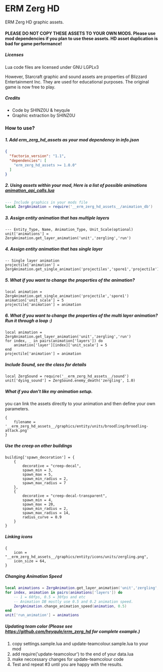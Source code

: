 # ERM Zerg HD
ERM Zerg HD graphic assets. 

#### PLEASE DO NOT COPY THESE ASSETS TO YOUR OWN MODS. Please use mod dependencies if you plan to use these assets. HD asset duplication is bad for game performance!  

##### Licenses
Lua code files are licensed under GNU LGPLv3

However, Starcraft graphic and sound assets are properties of Blizzard Entertainment Inc.  They are used for educational purposes. The original game is now free to play.

##### Credits
- Code by SHlNZ0U & heyqule
- Graphic extraction by SHlNZ0U


### How to use?
##### 1. Add erm_zerg_hd_assets as your mod dependency in info.json
```json
{
  "factorio_version": "1.1",
  "dependencies": [
    "erm_zerg_hd_assets >= 1.0.0"
  ]
}
```
##### 2. Using assets within your mod, Here is a list of possible animations [animation_api_calls.lua](https://github.com/heyqule/erm_zerg_hd_assets/blob/main/animation_api_calls.lua)
```lua
--- Include graphics in your mods file
local ZergAnimation = require('__erm_zerg_hd_assets__/animation_db')
```

##### 3. Assign entity animation that has multiple layers
```
--- Entity_Type, Name, Animation_Type, Unit_Scale(optional)
unit['animations'] = ZergAnimation.get_layer_animation('unit','zergling','run')
```

##### 4. Assign entity animation that has single layer
```
-- Single layer animation
projectile['animation'] = ZergAnimation.get_single_animation('projectiles','spore1','projectile')
```


##### 5. What if you want to change the properties of the animation?
```
local animation = ZergAnimation.get_single_animation('projectile','spore1')
animation['unit_scale'] = 5
projectile['animation'] = animation
```

##### 6. What if you want to change the properties of the multi layer animation? Run it through a loop :)
```
local animation = ZergAnimation.get_layer_animation('unit','zergling','run')
for index, _ in pairs(animation['layers']) do
    animation['layer'][index]['unit_scale'] = 5    
end
projectile['animation'] = animation
```

##### Include Sound, see the class for details
```
local ZergSound = require('__erm_zerg_hd_assets__/sound')
unit['dying_sound'] = ZergSound.enemy_death('zergling', 1.0)
```

##### What if you don't like my animation setup.
you can link the assets directly to your animation and then define your own parameters.
```
{
    filename = '__erm_zerg_hd_assets__/graphics/entity/units/broodling/broodling-attack.png'
}
```

##### Use the creep on other buildings
```
building['spawn_decoration'] = {
    {
        decorative = "creep-decal",
        spawn_min = 3,
        spawn_max = 5,
        spawn_min_radius = 2,
        spawn_max_radius = 7
    },
    {
        decorative = "creep-decal-transparent",
        spawn_min = 4,
        spawn_max = 20,
        spawn_min_radius = 2,
        spawn_max_radius = 14,
        radius_curve = 0.9
    }
}
```

##### Linking icons
```
{
    icon = "__erm_zerg_hd_assets__/graphics/entity/icons/units/zergling.png",
    icon_size = 64,
} 
```

##### Changing Animation Speed
```lua
local animations = ZergAnimation.get_layer_animation('unit','zergling','run')
for index, animation in pairs(animations['layers']) do
    -- 1 = 60fps, 0.5 = 30fps and etc
    -- Animation DB mostly use 0.5 and 0.2 animation speed.
    ZergAnimation.change_animation_speed(animation, 0.5)
end
unit['run_animation'] = animations
```

##### Updating team color (Please see https://github.com/heyqule/erm_zerg_hd for complete example.)
1. copy settings.sample.lua and update-teamcolour.sample.lua to your mod
2. add require('update-teamcolour') to the end of your data.lua
3. make neccessary changes for update-teamcolour code
4. Test and repeat #3 until you are happy with the results.
